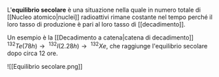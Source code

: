 L'**equilibrio secolare** è una situazione nella quale in numero totale di [[Nucleo atomico|nuclei]] radioattivi rimane costante nel tempo perché il loro tasso di produzione è pari al loro tasso di [[decadimento]].

Un esempio è la [[Decadimento a catena|catena di decadimento]] $^{132}Te(78h) \rightarrow\ ^{132}I(2.28h) \rightarrow\ ^{132}Xe$, che raggiunge l'equilibrio secolare dopo circa 12 ore.

![[Equilibrio secolare.png]]